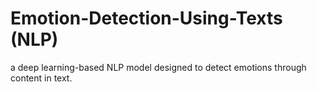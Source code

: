 # Emotion-Detection-Using-Texts (NLP)
a deep learning-based NLP model designed to detect emotions through content in text.
